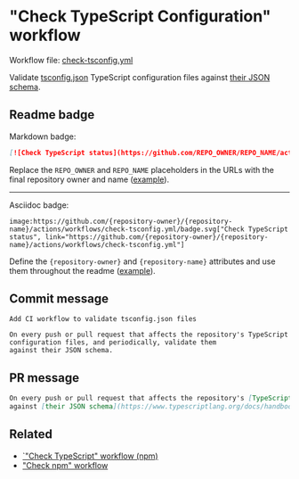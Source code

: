 # "Check TypeScript Configuration" workflow

Workflow file: [check-tsconfig.yml](check-tsconfig.yml)

Validate [tsconfig.json](https://www.typescriptlang.org/docs/handbook/tsconfig-json.html) TypeScript configuration files against [their JSON schema](https://www.typescriptlang.org/docs/handbook/tsconfig-json.html#schema).

## Readme badge

Markdown badge:

```markdown
[![Check TypeScript status](https://github.com/REPO_OWNER/REPO_NAME/actions/workflows/check-tsconfig.yml/badge.svg)](https://github.com/REPO_OWNER/REPO_NAME/actions/workflows/check-tsconfig.yml)
```

Replace the `REPO_OWNER` and `REPO_NAME` placeholders in the URLs with the final repository owner and name ([example](https://raw.githubusercontent.com/arduino-libraries/ArduinoIoTCloud/master/README.md)).

---

Asciidoc badge:

```adoc
image:https://github.com/{repository-owner}/{repository-name}/actions/workflows/check-tsconfig.yml/badge.svg["Check TypeScript status", link="https://github.com/{repository-owner}/{repository-name}/actions/workflows/check-tsconfig.yml"]
```

Define the `{repository-owner}` and `{repository-name}` attributes and use them throughout the readme ([example](https://raw.githubusercontent.com/arduino-libraries/WiFiNINA/master/README.adoc)).

## Commit message

```
Add CI workflow to validate tsconfig.json files

On every push or pull request that affects the repository's TypeScript configuration files, and periodically, validate them
against their JSON schema.
```

## PR message

```markdown
On every push or pull request that affects the repository's [TypeScript configuration files](https://www.typescriptlang.org/docs/handbook/tsconfig-json.html), and periodically, validate them
against [their JSON schema](https://www.typescriptlang.org/docs/handbook/tsconfig-json.html#schema).
```

## Related

- [`"Check TypeScript" workflow (npm)](check-typescript-npm.md)
- ["Check npm" workflow](check-npm.md)
